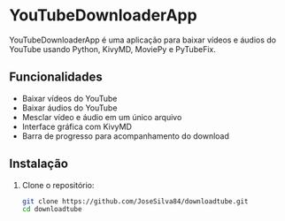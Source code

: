 # YouTubeDownloaderApp

YouTubeDownloaderApp é uma aplicação para baixar vídeos e áudios do YouTube usando Python, KivyMD, MoviePy e PyTubeFix.

## Funcionalidades

- Baixar vídeos do YouTube
- Baixar áudios do YouTube
- Mesclar vídeo e áudio em um único arquivo
- Interface gráfica com KivyMD
- Barra de progresso para acompanhamento do download

## Instalação

1. Clone o repositório:
   ```bash
   git clone https://github.com/JoseSilva84/downloadtube.git
   cd downloadtube
